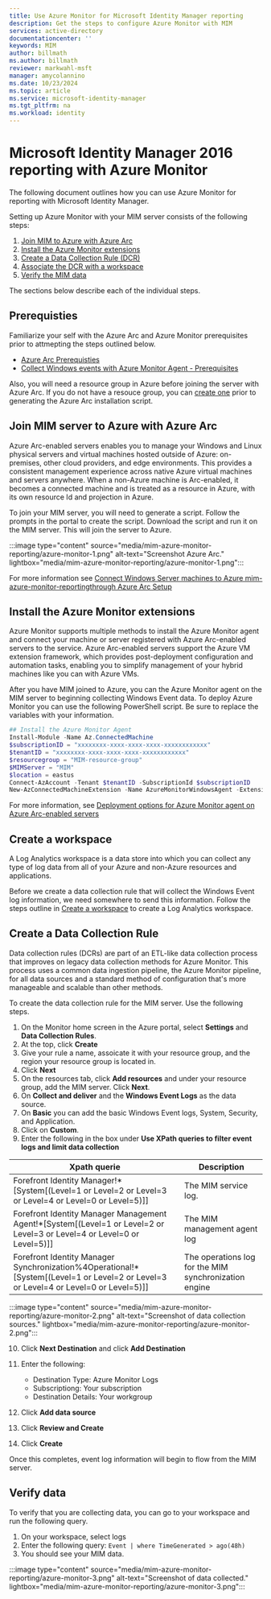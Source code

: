 ```yaml
---
title: Use Azure Monitor for Microsoft Identity Manager reporting
description: Get the steps to configure Azure Monitor with MIM
services: active-directory
documentationcenter: ''
keywords: MIM
author: billmath
ms.author: billmath
reviewer: markwahl-msft
manager: amycolannino
ms.date: 10/23/2024
ms.topic: article
ms.service: microsoft-identity-manager
ms.tgt_pltfrm: na
ms.workload: identity
---
```


# Microsoft Identity Manager 2016 reporting with Azure Monitor
The following document outlines how you can use Azure Monitor for reporting with Microsoft Identity Manager.

Setting up Azure Monitor with your MIM server consists of the following steps:

 1. [Join MIM to Azure with Azure Arc](#join-mim-server-to-azure-with-azure-arc)
 2. [Install the Azure Monitor extensions](#install-the-azure-monitor-extensions)
 3. [Create a Data Collection Rule (DCR)](#create-a-data-collection-rule)
 4. [Associate the DCR with a workspace](#associate-dcr-with-workspace)
 5. [Verify the MIM data](#verify-data)


 The sections below describe each of the individual steps.

## Prerequisties
Familiarize your self with the Azure Arc and Azure Monitor prerequisites prior to attmepting the steps outlined below.

- [Azure Arc Prerequisties](/azure/azure-arc/servers/plan-at-scale-deployment#prerequisites)
- [Collect Windows events with Azure Monitor Agent - Prerequisites](/azure/azure-monitor/agents/data-collection-windows-events#prerequisites)

Also, you will need a resource group in Azure before joining the server with Azure Arc.  If you do not have a resouce group, you can [create one](/azure/azure-resource-manager/management/manage-resource-groups-portal#create-resource-groups) prior to generating the Azure Arc installation script.

## Join MIM server to Azure with Azure Arc
Azure Arc-enabled servers enables you to manage your Windows and Linux physical servers and virtual machines hosted outside of Azure: on-premises, other cloud providers, and edge environments. This provides a consistent management experience across native Azure virtual machines and servers anywhere. When a non-Azure machine is Arc-enabled, it becomes a connected machine and is treated as a resource in Azure, with its own resource Id and projection in Azure. 

To join your MIM server, you will need to generate a script.  Follow the prompts in the portal to create the script.  Download the script and run it on the MIM server.  This will join the server to Azure.

:::image type="content" source="media/mim-azure-monitor-reporting/azure-monitor-1.png" alt-text="Screenshot Azure Arc." lightbox="media/mim-azure-monitor-reporting/azure-monitor-1.png":::
 

For more information see [Connect Windows Server machines to Azure mim-azure-monitor-reportingthrough Azure Arc Setup](/azure/azure-arc/servers/onboard-windows-server)


## Install the Azure Monitor extensions
Azure Monitor supports multiple methods to install the Azure Monitor agent and connect your machine or server registered with Azure Arc-enabled servers to the service. Azure Arc-enabled servers support the Azure VM extension framework, which provides post-deployment configuration and automation tasks, enabling you to simplify management of your hybrid machines like you can with Azure VMs.

After you have MIM joined to Azure, you can the Azure Monitor agent on the MIM server to beginning collecting Windows Event data.  To deploy Azure Monitor you can use the following PowerShell script.  Be sure to replace the variables with your information.  

```PowerShell
## Install the Azure Monitor Agent
Install-Module -Name Az.ConnectedMachine
$subscriptionID = "xxxxxxxx-xxxx-xxxx-xxxx-xxxxxxxxxxxx"  
$tenantID = "xxxxxxxx-xxxx-xxxx-xxxx-xxxxxxxxxxxx"
$resourcegroup = "MIM-resource-group"
$MIMServer = "MIM"
$location = eastus
Connect-AzAccount -Tenant $tenantID -SubscriptionId $subscriptionID 
New-AzConnectedMachineExtension -Name AzureMonitorWindowsAgent -ExtensionType AzureMonitorWindowsAgent -Publisher Microsoft.Azure.Monitor -ResourceGroupName $resourcegroup -MachineName $MIMServer -Location $location -EnableAutomaticUpgrade
```

For more information, see [Deployment options for Azure Monitor agent on Azure Arc-enabled servers](/azure/azure-arc/servers/concept-log-analytics-extension-deployment)

## Create a workspace 
A Log Analytics workspace is a data store into which you can collect any type of log data from all of your Azure and non-Azure resources and applications.

Before we create a data collection rule that will collect the Windows Event log information, we need somewhere to send this information.  Follow the steps outline in [Create a workspace](/azure/azure-monitor/logs/quick-create-workspace?tabs=azure-portal#create-a-workspace) to create a Log Analytics workspace.

## Create a Data Collection Rule
Data collection rules (DCRs) are part of an ETL-like data collection process that improves on legacy data collection methods for Azure Monitor. This process uses a common data ingestion pipeline, the Azure Monitor pipeline, for all data sources and a standard method of configuration that's more manageable and scalable than other methods.

To create the data collection rule for the MIM server.  Use the following steps.

1. On the Monitor home screen in the Azure portal, select **Settings** and **Data Collection Rules**.
2. At the top, click **Create**
3. Give your rule a name, assoicate it with your resource group, and the region your resource group is located in.
4. Click **Next**
5. On the resources tab, click **Add resources** and under your resource group, add the MIM server.  Click **Next**.
6. On **Collect and deliver** and the **Windows Event Logs** as the data source.
7. On **Basic** you can add the basic Windows Event logs, System, Security, and Application.
8. Click on **Custom**.
9. Enter the following in the box under **Use XPath queries to filter event logs and limit data collection**

|Xpath querie|Description|
|-----|-----|
|Forefront Identity Manager!*[System[(Level=1 or Level=2 or Level=3 or Level=4 or Level=0 or Level=5)]]| The MIM service log.
|Forefront Identity Manager Management Agent!*[System[(Level=1 or Level=2 or Level=3 or Level=4 or Level=0 or Level=5)]]|The MIM management agent log|
|Forefront Identity Manager Synchronization%4Operational!*[System[(Level=1 or Level=2 or Level=3 or Level=4 or Level=0 or Level=5)]]|The operations log for the MIM synchronization engine|

:::image type="content" source="media/mim-azure-monitor-reporting/azure-monitor-2.png" alt-text="Screenshot of data collection sources." lightbox="media/mim-azure-monitor-reporting/azure-monitor-2.png":::

10. Click **Next Destination** and click **Add Destination**
11. Enter the following:
    - Destination Type: Azure Monitor Logs
    - Subscriptiong: Your subscription
    - Destination Details: Your workgroup

12. Click **Add data source**
13. Click **Review and Create**
14. Click **Create**

Once this completes, event log information will begin to flow from the MIM server.

## Verify data
To verify that you are collecting data, you can go to your workspace and run the following query.

1. On your workspace, select logs
2. Enter the following query: `Event | where TimeGenerated > ago(48h)`
3. You should see your MIM data.
 
 :::image type="content" source="media/mim-azure-monitor-reporting/azure-monitor-3.png" alt-text="Screenshot of data collected." lightbox="media/mim-azure-monitor-reporting/azure-monitor-3.png":::

